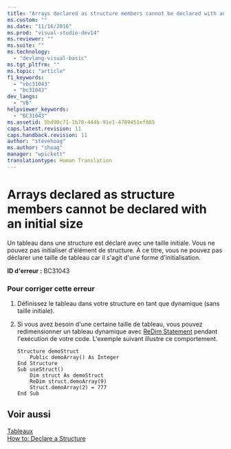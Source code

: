 ```yaml
---
title: "Arrays declared as structure members cannot be declared with an initial size | Microsoft Docs"
ms.custom: ""
ms.date: "11/16/2016"
ms.prod: "visual-studio-dev14"
ms.reviewer: ""
ms.suite: ""
ms.technology: 
  - "devlang-visual-basic"
ms.tgt_pltfrm: ""
ms.topic: "article"
f1_keywords: 
  - "vbc31043"
  - "bc31043"
dev_langs: 
  - "VB"
helpviewer_keywords: 
  - "BC31043"
ms.assetid: 5bd90c71-1b78-444b-91e1-4789451ef085
caps.latest.revision: 11
caps.handback.revision: 11
author: "stevehoag"
ms.author: "shoag"
manager: "wpickett"
translationtype: Human Translation
---
```

# Arrays declared as structure members cannot be declared with an initial size
Un tableau dans une structure est déclaré avec une taille initiale.  Vous ne pouvez pas initialiser d'élément de structure. À ce titre, vous ne pouvez pas déclarer une taille de tableau car il s'agit d'une forme d'initialisation.  
  
 **ID d'erreur :** BC31043  
  
### Pour corriger cette erreur  
  
1.  Définissez le tableau dans votre structure en tant que dynamique \(sans taille initiale\).  
  
2.  Si vous avez besoin d'une certaine taille de tableau, vous pouvez redimensionner un tableau dynamique avec [ReDim Statement](../../../visual-basic/language-reference/statements/redim-statement.md) pendant l'exécution de votre code.  L'exemple suivant illustre ce comportement.  
  
    ```  
    Structure demoStruct  
        Public demoArray() As Integer  
    End Structure  
    Sub useStruct()  
        Dim struct As demoStruct  
        ReDim struct.demoArray(9)  
        Struct.demoArray(2) = 777  
    End Sub  
    ```  
  
## Voir aussi  
 [Tableaux](../../../visual-basic/programming-guide/language-features/arrays/index.md)   
 [How to: Declare a Structure](../../../visual-basic/programming-guide/language-features/data-types/how-to-declare-a-structure.md)